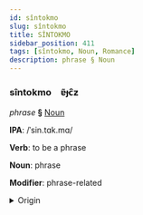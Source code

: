 ```yaml
---
id: sîntokmo
slug: sîntokmo
title: SÎNTOKMO
sidebar_position: 411
tags: [sîntokmo, Noun, Romance]
description: phrase § Noun
---
```


### sîntokmo&emsp;<span kind="abugida">ɐ̃ɟc̑ƶ</span>

*phrase* **§** [Noun](../../tags/Noun)

**IPA**: /ˈsin.tɑk.mɑ/

**Verb**: to be a phrase

**Noun**: phrase

**Modifier**: phrase-related

<details>
    <summary>Origin</summary>
    Italian sintagma /sinˈtaɡ.ma/<br/>
    <em>Romance Language Family</em>
</details>
